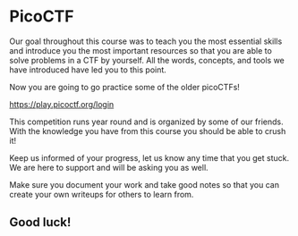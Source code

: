 # PicoCTF

Our goal throughout this course was to teach you the most essential
skills and introduce you the most important resources so that you are
able to solve problems in a CTF by yourself. All the words, concepts,
and tools we have introduced have led you to this point.

Now you are going to go practice some of the older picoCTFs!

<https://play.picoctf.org/login> 

This competition runs year round and is organized by some of our
friends. With the knowledge you have from this course you should be able
to crush it!

Keep us informed of your progress, let us know any time that you get
stuck. We are here to support and will be asking you as well.

Make sure you document your work and take good notes so that you can
create your own writeups for others to learn from.

## Good luck!

